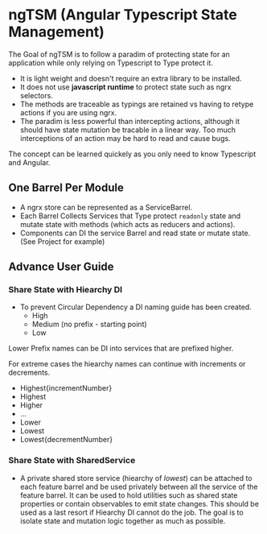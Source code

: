 # ngTSM (Angular Typescript State Management)

The Goal of ngTSM is to follow a paradim of protecting state for an application while only relying on Typescript to Type protect it.

- It is light weight and doesn't require an extra library to be installed.
- It does not use **javascript runtime** to protect state such as ngrx selectors.
- The methods are traceable as typings are retained vs having to retype actions if you are using ngrx.
- The paradim is less powerful than intercepting actions, although it should have state mutation be tracable in a linear way. Too much interceptions of an action may be hard to read and cause bugs.

The concept can be learned quickely as you only need to know Typescript and Angular.

## One Barrel Per Module

- A ngrx store can be represented as a ServiceBarrel.
- Each Barrel Collects Services that Type protect `readonly` state and mutate state with methods (which acts as reducers and actions).
- Components can DI the service Barrel and read state or mutate state. (See Project for example)

## Advance User Guide

### Share State with Hiearchy DI

- To prevent Circular Dependency a DI naming guide has been created.
  - High
  - Medium (no prefix - starting point)
  - Low

Lower Prefix names can be DI into services that are prefixed higher.

For extreme cases the hiearchy names can continue with increments or decrements.
- Highest{incrementNumber}
- Highest
- Higher
- ...
- Lower
- Lowest
- Lowest{decrementNumber}

### Share State with SharedService

- A private shared store service (hiearchy of *lowest*) can be attached to each feature barrel and be used privately between all the service of the feature barrel. It can be used to hold utilities such as shared state properties or contain observables to emit state changes. This should be used as a last resort if Hiearchy DI cannot do the job. The goal is to isolate state and mutation logic together as much as possible.



